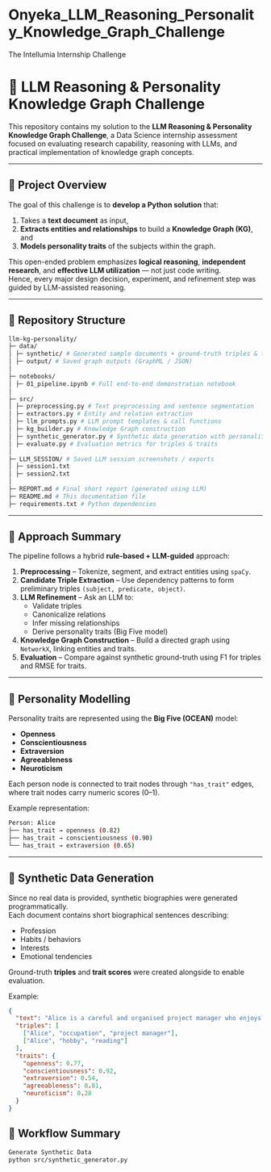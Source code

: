 # Onyeka_LLM_Reasoning_Personality_Knowledge_Graph_Challenge
The Intellumia Internship Challenge

# 🧠 LLM Reasoning & Personality Knowledge Graph Challenge

This repository contains my solution to the **LLM Reasoning & Personality Knowledge Graph Challenge**, a Data Science internship assessment focused on evaluating research capability, reasoning with LLMs, and practical implementation of knowledge graph concepts.

---

## 🚀 Project Overview

The goal of this challenge is to **develop a Python solution** that:
1. Takes a **text document** as input,
2. **Extracts entities and relationships** to build a **Knowledge Graph (KG)**, and
3. **Models personality traits** of the subjects within the graph.

This open-ended problem emphasizes **logical reasoning**, **independent research**, and **effective LLM utilization** — not just code writing.  
Hence, every major design decision, experiment, and refinement step was guided by LLM-assisted reasoning.

---

## 📁 Repository Structure

```bash
llm-kg-personality/
├─ data/
│ ├─ synthetic/ # Generated sample documents + ground-truth triples & traits
│ ├─ output/ # Saved graph outputs (GraphML / JSON)
│
├─ notebooks/
│ ├─ 01_pipeline.ipynb # Full end-to-end demonstration notebook
│
├─ src/
│ ├─ preprocessing.py # Text preprocessing and sentence segmentation
│ ├─ extractors.py # Entity and relation extraction
│ ├─ llm_prompts.py # LLM prompt templates & call functions
│ ├─ kg_builder.py # Knowledge Graph construction
│ ├─ synthetic_generator.py # Synthetic data generation with personality traits
│ ├─ evaluate.py # Evaluation metrics for triples & traits
│
├─ LLM_SESSION/ # Saved LLM session screenshots / exports
│ ├─ session1.txt
│ ├─ session2.txt
│
├─ REPORT.md # Final short report (generated using LLM)
├─ README.md # This documentation file
├─ requirements.txt # Python dependencies
```

---

## 🧩 Approach Summary

The pipeline follows a hybrid **rule-based + LLM-guided** approach:

1. **Preprocessing** – Tokenize, segment, and extract entities using `spaCy`.
2. **Candidate Triple Extraction** – Use dependency patterns to form preliminary triples `(subject, predicate, object)`.
3. **LLM Refinement** – Ask an LLM to:
   - Validate triples
   - Canonicalize relations
   - Infer missing relationships
   - Derive personality traits (Big Five model)
4. **Knowledge Graph Construction** – Build a directed graph using `NetworkX`, linking entities and traits.
5. **Evaluation** – Compare against synthetic ground-truth using F1 for triples and RMSE for traits.

---

## 🧠 Personality Modelling

Personality traits are represented using the **Big Five (OCEAN)** model:
- **Openness**
- **Conscientiousness**
- **Extraversion**
- **Agreeableness**
- **Neuroticism**

Each person node is connected to trait nodes through `"has_trait"` edges, where trait nodes carry numeric scores (0–1).

Example representation:
```bash
Person: Alice
├── has_trait → openness (0.82)
├── has_trait → conscientiousness (0.90)
└── has_trait → extraversion (0.65)
```

---

## 🧬 Synthetic Data Generation

Since no real data is provided, synthetic biographies were generated programmatically.  
Each document contains short biographical sentences describing:
- Profession
- Habits / behaviors
- Interests
- Emotional tendencies

Ground-truth **triples** and **trait scores** were created alongside to enable evaluation.

Example:
```json
{
  "text": "Alice is a careful and organised project manager who enjoys reading speculative fiction.",
  "triples": [
    ["Alice", "occupation", "project manager"],
    ["Alice", "hobby", "reading"]
  ],
  "traits": {
    "openness": 0.77,
    "conscientiousness": 0.92,
    "extraversion": 0.54,
    "agreeableness": 0.81,
    "neuroticism": 0.28
  }
}
```

## 🔄 Workflow Summary

```bash
Generate Synthetic Data
python src/synthetic_generator.py
```


